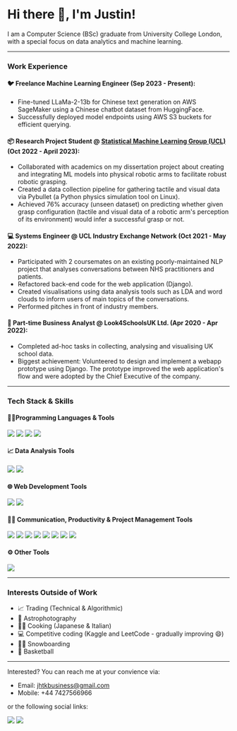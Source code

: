 # Hi there 👋, I'm Justin!

I am a Computer Science (BSc) graduate from University College London, with a special focus on data analytics and machine learning.

---
### Work Experience
#### 🐦 Freelance Machine Learning Engineer (Sep 2023 - Present):
- Fine-tuned LLaMa-2-13b for Chinese text generation on AWS SageMaker using a Chinese chatbot dataset from HuggingFace.
- Successfully deployed model endpoints using AWS S3 buckets for efficient querying.

#### 📦 Research Project Student @ <a href="https://www.sml-group.cc">Statistical Machine Learning Group (UCL)</a> (Oct 2022 - April 2023):
- Collaborated with academics on my dissertation project about creating and integrating ML models into physical robotic arms to facilitate robust robotic grasping.
- Created a data collection pipeline for gathering tactile and visual data via Pybullet (a Python physics simulation tool on Linux).
- Achieved 76% accuracy (unseen dataset) on predicting whether given grasp configuration (tactile and visual data of a robotic arm's perception of its environment) would infer a successful grasp or not.

#### 💻 Systems Engineer @ UCL Industry Exchange Network (Oct 2021 - May 2022):
- Participated with 2 coursemates on an existing poorly-maintained NLP project that analyses conversations between NHS practitioners and patients.
- Refactored back-end code for the web application (Django).
- Created visualisations using data analysis tools such as LDA and word clouds to inform users of main topics of the conversations.
- Performed pitches in front of industry members.

#### 🏫 Part-time Business Analyst @ Look4SchoolsUK Ltd. (Apr 2020 - Apr 2022):
- Completed ad-hoc tasks in collecting, analysing and visualising UK school data.
- Biggest achievement: Volunteered to design and implement a webapp prototype using Django. The prototype improved the web application's flow and were adopted by the Chief Executive of the company.

---
### Tech Stack & Skills

#### 👩‍💻Programming Languages & Tools
<img src="https://img.shields.io/badge/Python-FFD43B?style=for-the-badge&logo=python&logoColor=blue"> <img src="https://img.shields.io/badge/Java-ED8B00?style=for-the-badge&logo=java&logoColor=white"> <img src="https://img.shields.io/badge/MySQL-00000F?style=for-the-badge&logo=mysql&logoColor=white"/> <img src="https://img.shields.io/badge/GIT-E44C30?style=for-the-badge&logo=git&logoColor=white" />

#### 📈 Data Analysis Tools
<img src="https://img.shields.io/badge/Microsoft_Excel-217346?style=for-the-badge&logo=microsoft-excel&logoColor=white" /> <img src="https://img.shields.io/badge/Tableau-E97627?style=for-the-badge&logo=Tableau&logoColor=white" />

#### 🌐 Web Development Tools
<img src="https://img.shields.io/badge/Django-092E20?style=for-the-badge&logo=django&logoColor=white" /> <img src="https://img.shields.io/badge/React-20232A?style=for-the-badge&logo=react&logoColor=61DAFB" /> 

#### 💪🏻 Communication, Productivity & Project Management Tools
<img src="https://img.shields.io/badge/Todoist-E44332?style=for-the-badge&logo=todoist&logoColor=white" /> <img src="https://img.shields.io/badge/Notion-000000?style=for-the-badge&logo=notion&logoColor=white" /> <img src="https://img.shields.io/badge/Trello-0052CC?style=for-the-badge&logo=trello&logoColor=white" /> <img src="https://img.shields.io/badge/Microsoft_PowerPoint-B7472A?style=for-the-badge&logo=microsoft-powerpoint&logoColor=white" /> <img src="https://img.shields.io/badge/Slack-4A154B?style=for-the-badge&logo=slack&logoColor=white" /> <img src="https://img.shields.io/badge/Discord-7289DA?style=for-the-badge&logo=discord&logoColor=white" /> <img src="https://img.shields.io/badge/Microsoft_Teams-6264A7?style=for-the-badge&logo=microsoft-teams&logoColor=white" /> <img src="https://img.shields.io/badge/Zoom-2D8CFF?style=for-the-badge&logo=zoom&logoColor=white" />

#### ⚙️ Other Tools
<img src="https://img.shields.io/badge/Overleaf-47A141?style=for-the-badge&logo=Overleaf&logoColor=white" /> 

---
### Interests Outside of Work
- 📈 Trading (Technical & Algorithmic)
- 🌃 Astrophotography
- 👨‍🍳 Cooking (Japanese & Italian)
- 💻 Competitive coding (Kaggle and LeetCode - gradually improving 😄)
- 🏂🏻 Snowboarding
- 🏀 Basketball

---
Interested? You can reach me at your convience via:
- Email: jhtkbusiness@gmail.com
- Mobile: +44 7427566966

or the following social links:

[<img src="https://img.shields.io/badge/LinkedIn-0077B5?style=for-the-badge&logo=linkedin&logoColor=white"/>](https://www.linkedin.com/in/justin-koo-29bb831b2/) [<img src="https://img.shields.io/badge/-LeetCode-FFA116?style=for-the-badge&logo=LeetCode&logoColor=black"/>](https://leetcode.com/jhtk0426/)
